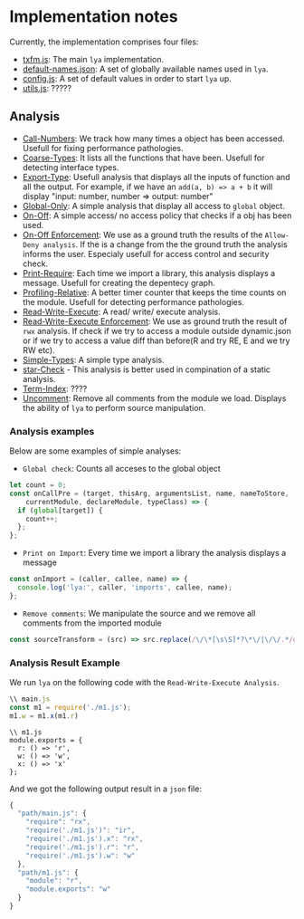 # Implementation notes

Currently, the implementation comprises four files:

* [txfm.js](./txfm.js): The main `lya` implementation.
* [default-names.json](./default-names.json): A set of globally available names used in `lya`.
* [config.js](./config.js): A set of default values in order to start `lya` up.
* [utils.js](./utils.js): ?????

## Analysis

* [Call-Numbers](./call-numbers.js): We track how many times a object has been accessed. Usefull for fixing performance pathologies. 
* [Coarse-Types](./coarse-types.js ): It lists all the functions that have been. Usefull for detecting interface types.
* [Export-Type](./export-type.js): Usefull analysis that displays all the inputs of function and all the output. 
For example, if we have an `add(a, b) => a + b` it will display "input: number, number => output: number"
* [Global-Only](./global-only.js): A simple analysis that display all access to `global` object.
* [On-Off](./on-off.js): A simple access/ no access policy that checks if a obj has been used.
* [On-Off Enforcement](./on-off-enforcement.js ): We use as a ground truth the results of the `Allow-Deny analysis`. 
If the is a change from the the ground truth the analysis informs the user. Especialy usefull for access control and security
check.
* [Print-Require](./print-require.js): Each time we import a library, this analysis displays a message. Usefull for 
creating the depentecy graph.
* [Profiling-Relative](./profiling-relative.js): A better timer counter that keeps the time counts on the module.
Usefull for detecting performance pathologies.
* [Read-Write-Execute](./rwx.js): A read/ write/ execute analysis. 
* [Read-Write-Execute Enforcement](./rwx-enforcement.js): We use as ground truth the result of `rwx` analysis.
If check if we try to access a module outside dynamic.json or if we try to access a value diff than before(R and try RE, E and we try RW etc).
* [Simple-Types](./simple-types.js): A simple type analysis. 
* [star-Check](./star-check.js) - This analysis is better used in compination of a static analysis. 
* [Term-Index](./term-index.js): ????
* [Uncomment](./uncomment.js): Remove all comments from the module we load. Displays the ability of `lya` to perform source manipulation.

### Analysis examples

Below are some examples of simple analyses:

* `Global check`: Counts all acceses to the global object
```Javascript
let count = 0;
const onCallPre = (target, thisArg, argumentsList, name, nameToStore,
    currentModule, declareModule, typeClass) => {
  if (global[target]) {
    count++;
  };
};
```

* `Print on Import`: Every time we import a library the analysis displays a message
```Javascript
const onImport = (caller, callee, name) => {
  console.log('lya:', caller, 'imports', callee, name);
};
```

* `Remove comments`: We manipulate the source and we remove all comments from the imported module
```Javascript
const sourceTransform = (src) => src.replace(/\/\*[\s\S]*?\*\/|\/\/.*/g, '');
```
### Analysis Result Example

We run `lya` on the following code with the `Read-Write-Execute Analysis`. 
```javascript
\\ main.js
const m1 = require('./m1.js');
m1.w = m1.x(m1.r)
```
```javascipt
\\ m1.js
module.exports = {
  r: () => 'r',
  w: () => 'w',
  x: () => 'x'
};
```
And we got the following output result in a `json` file:
```javascript
{
  "path/main.js": {
    "require": "rx",
    "require('./m1.js')": "ir",
    "require('./m1.js').x": "rx",
    "require('./m1.js').r": "r",
    "require('./m1.js').w": "w"
  },
  "path/m1.js": {
    "module": "r",
    "module.exports": "w"
  }
}
```

